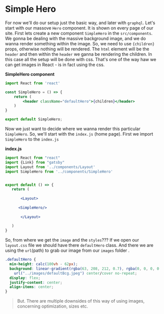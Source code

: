 # Simple Hero

For now we'll do our setup just the basic way, and later with `graphql`. Let's start with our massove `Hero` component. It is shown on every page of our site. First lets create a new component `SimpleHero` in the `src/components`. 
We gonna be dealing with the massive background image, and we do wanna render something within the image. So, we need to use `{children}` props, otherwise nothing will be rendered. The `html` element will be the `header` and then within the `header` we ganna be rendering the children. In this case all the setup will be done with css. 
That's one of the way haw we can get images in React - is in fact using the css. 

**SimpleHero component**

```jsx
import React from 'react'

const SimpleHero = () => {
    return (
        <header className="defaultHero">{children}</header>
    )
}

export default SimpleHero;
```

Now we just want to decide where we wanna render this particular `SimpleHero`. So, we'll start with the `index.js` (home page). First we import `SimpleHero` to the `index.js` 

**index.js**
```jsx
import React from "react"
import {Link} from "gatsby"
import Layout from '../components/Layout'
import SimpleHero from '../components/SimpleHero'


export default () => {
   return (
    
       <Layout>
     
      <SimpleHero/>
   
       </Layout>
    
   ) 
} 
```
So, from where we get the `image` and the `styles`??? If we open our `layout.css` file we should have there `defaultHero` class. And there we are using the `url`(path) to grab our image from our `images` folder . 

```css
.defaultHero {
  min-height: calc(100vh - 62px);
  background: linear-gradient(rgba(63, 208, 212, 0.7), rgba(0, 0, 0, 0.7)),
    url("../images/defaultBcg.jpeg") center/cover no-repeat;
  display: flex;
  justify-content: center;
  align-items: center;
}
```

> But. There are multiple downsides of this way of using images, concerning optimization, sizes etc.  